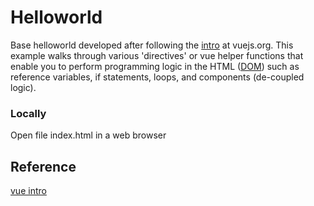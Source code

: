 # Helloworld

Base helloworld developed after following the [intro](https://vuejs.org/v2/guide/) at vuejs.org. This example
walks through various 'directives' or vue helper functions that enable you to
perform programming logic in the HTML ([DOM](https://developer.mozilla.org/en-US/docs/Web/API/Document_Object_Model)) such as reference variables, if
statements, loops, and components (de-coupled logic).

### Locally

Open file index.html in a web browser

## Reference

[vue intro](https://vuejs.org/v2/guide/)
